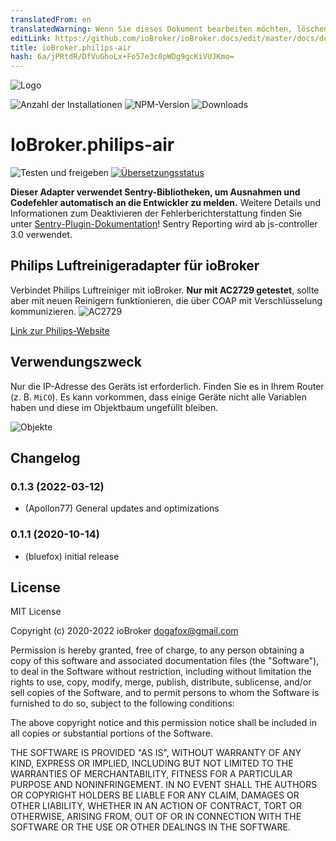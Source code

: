 ```yaml
---
translatedFrom: en
translatedWarning: Wenn Sie dieses Dokument bearbeiten möchten, löschen Sie bitte das Feld "translationsFrom". Andernfalls wird dieses Dokument automatisch erneut übersetzt
editLink: https://github.com/ioBroker/ioBroker.docs/edit/master/docs/de/adapterref/iobroker.philips-air/README.md
title: ioBroker.philips-air
hash: 6a/jPRtdR/DfVuGhoLx+Fo57e3c0pWDg9gcKiVUJKmo=
---
```

![Logo](../../../en/adapterref/iobroker.philips-air/admin/philips-air.png)

![Anzahl der Installationen](http://iobroker.live/badges/philips-air-stable.svg)
![NPM-Version](http://img.shields.io/npm/v/iobroker.philips-air.svg)
![Downloads](https://img.shields.io/npm/dm/iobroker.philips-air.svg)

# IoBroker.philips-air
![Testen und freigeben](https://github.com/iobroker-community-adapters/ioBroker.philips-air/workflows/Test%20and%20Release/badge.svg) [![Übersetzungsstatus](https://weblate.iobroker.net/widgets/adapters/-/philips-air/svg-badge.svg)](https://weblate.iobroker.net/engage/adapters/?utm_source=widget)

**Dieser Adapter verwendet Sentry-Bibliotheken, um Ausnahmen und Codefehler automatisch an die Entwickler zu melden.** Weitere Details und Informationen zum Deaktivieren der Fehlerberichterstattung finden Sie unter [Sentry-Plugin-Dokumentation](https://github.com/ioBroker/plugin-sentry#plugin-sentry)! Sentry Reporting wird ab js-controller 3.0 verwendet.

## Philips Luftreinigeradapter für ioBroker
Verbindet Philips Luftreiniger mit ioBroker.
**Nur mit AC2729 getestet**, sollte aber mit neuen Reinigern funktionieren, die über COAP mit Verschlüsselung kommunizieren.
![AC2729](../../../en/adapterref/iobroker.philips-air/img/device.png)

[Link zur Philips-Website](https://www.philips.de/c-m-ho/luftreiniger-und-luftbefeuchter/kombi)

## Verwendungszweck
Nur die IP-Adresse des Geräts ist erforderlich. Finden Sie es in Ihrem Router (z. B. `MiCO`).
Es kann vorkommen, dass einige Geräte nicht alle Variablen haben und diese im Objektbaum ungefüllt bleiben.

![Objekte](../../../en/adapterref/iobroker.philips-air/img/objects.png)

## Changelog
### 0.1.3 (2022-03-12)
* (Apollon77) General updates and optimizations

### 0.1.1 (2020-10-14)
* (bluefox) initial release

## License
MIT License

Copyright (c) 2020-2022 ioBroker <dogafox@gmail.com>

Permission is hereby granted, free of charge, to any person obtaining a copy
of this software and associated documentation files (the "Software"), to deal
in the Software without restriction, including without limitation the rights
to use, copy, modify, merge, publish, distribute, sublicense, and/or sell
copies of the Software, and to permit persons to whom the Software is
furnished to do so, subject to the following conditions:

The above copyright notice and this permission notice shall be included in all
copies or substantial portions of the Software.

THE SOFTWARE IS PROVIDED "AS IS", WITHOUT WARRANTY OF ANY KIND, EXPRESS OR
IMPLIED, INCLUDING BUT NOT LIMITED TO THE WARRANTIES OF MERCHANTABILITY,
FITNESS FOR A PARTICULAR PURPOSE AND NONINFRINGEMENT. IN NO EVENT SHALL THE
AUTHORS OR COPYRIGHT HOLDERS BE LIABLE FOR ANY CLAIM, DAMAGES OR OTHER
LIABILITY, WHETHER IN AN ACTION OF CONTRACT, TORT OR OTHERWISE, ARISING FROM,
OUT OF OR IN CONNECTION WITH THE SOFTWARE OR THE USE OR OTHER DEALINGS IN THE
SOFTWARE.